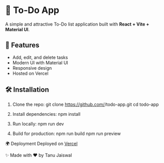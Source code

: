 # 📝 To-Do App

A simple and attractive To-Do list application built with **React + Vite + Material UI**.

## 🚀 Features
- Add, edit, and delete tasks
- Modern UI with Material UI
- Responsive design
- Hosted on Vercel

## 🛠️ Installation

1. Clone the repo:
   git clone https://github.com/<your-username>/todo-app.git
   cd todo-app

2. Install dependencies:
    npm install

3. Run locally:
  npm run dev

4. Build for production:
  npm run build
  npm run preview

🌍 Deployment
    Deployed on [Vercel](https://vercel.com/tanu-jaiswals-projects-123cdfbc/to-do-app)


✨ Made with ❤️ by Tanu Jaiswal
